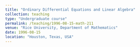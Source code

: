 ```yaml
---
title: "Ordinary Differential Equations and Linear Algebra"
collection: teaching
type: "Undergraduate course"
permalink: /teaching/1996-08-15-math-211
venue: "Rice University, Department of Mathematics"
date: 1996-08-15
location: "Houston, Texas, USA"
---
```


